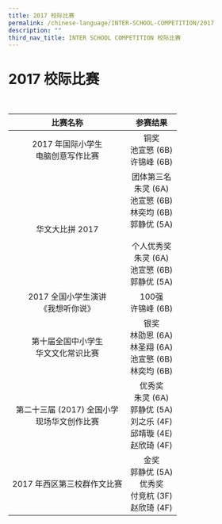 ```yaml
---
title: 2017 校际比赛
permalink: /chinese-language/INTER-SCHOOL-COMPETITION/2017
description: ""
third_nav_title: INTER SCHOOL COMPETITION 校际比赛
---
```

2017 校际比赛
=========
<br> 

|        比赛名称       |           参赛结果             |
|:-----------------------------------------------:|:---------------------------------------------------------------------------------------------------------------------------------:|
|      2017 年国际小学生<br>电脑创意写作比赛      |          铜奖<br>池宣慜 (6B)<br>许锦峰 (6B)                   |
|                 华文大比拼 2017                 | 团体第三名<br>朱灵 (6A)<br>池宣慜 (6B)<br>林奕均 (6B)<br>郭静优 (5A)<br><br>个人优秀奖<br>朱灵 (6A)<br>池宣慜 (6B)<br>郭静优 (5A) |
|       2017 全国小学生演讲<br>《我想听你说》     |                                                        100强<br>许锦峰 (6B)                                                       |
|      第十届全国中小学生<br>华文文化常识比赛     |                                  银奖<br>林劭恩 (6A)<br>林圣翔 (6A)<br>池宣慜 (6B)<br>林奕均 (6B)                                 |
| 第二十三届 (2017) 全国小学 <br>现场华文创作比赛 |                          优秀奖<br>朱灵 (6A)<br>郭静优 (5A)<br>刘之乐 (4F)<br>邱靖璇 (4E)<br>赵欣琦 (4F)                          |
|            2017 年西区第三校群作文比赛          |                                    金奖<br>郭静优 (5A)<br>优秀奖<br>付竞杭 (3F)<br>赵欣琦 (4F)                                    |